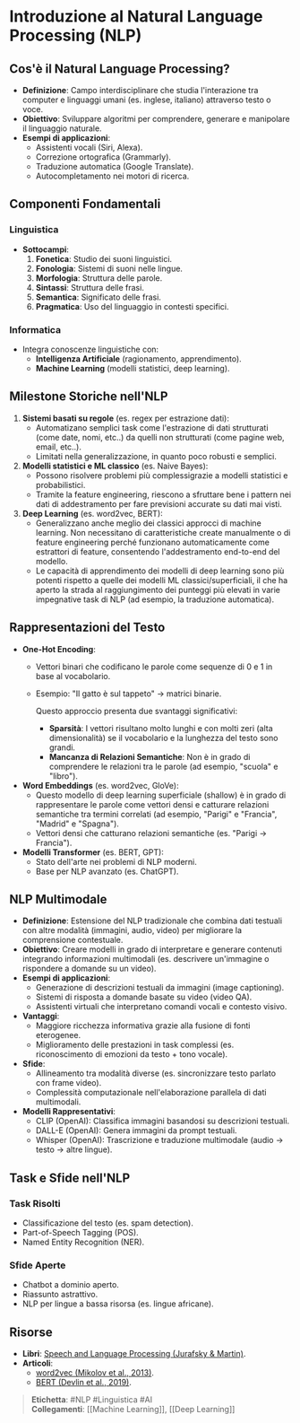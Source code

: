 # Introduzione al Natural Language Processing (NLP)

## Cos'è il Natural Language Processing?
- **Definizione**: Campo interdisciplinare che studia l'interazione tra computer e linguaggi umani (es. inglese, italiano) attraverso testo o voce.
- **Obiettivo**: Sviluppare algoritmi per comprendere, generare e manipolare il linguaggio naturale.
- **Esempi di applicazioni**:
  - Assistenti vocali (Siri, Alexa).
  - Correzione ortografica (Grammarly).
  - Traduzione automatica (Google Translate).
  - Autocompletamento nei motori di ricerca.

## Componenti Fondamentali
### Linguistica
- **Sottocampi**:
  1. **Fonetica**: Studio dei suoni linguistici.
  2. **Fonologia**: Sistemi di suoni nelle lingue.
  3. **Morfologia**: Struttura delle parole.
  4. **Sintassi**: Struttura delle frasi.
  5. **Semantica**: Significato delle frasi.
  6. **Pragmatica**: Uso del linguaggio in contesti specifici.

### Informatica
- Integra conoscenze linguistiche con:
  - **Intelligenza Artificiale** (ragionamento, apprendimento).
  - **Machine Learning** (modelli statistici, deep learning).

## Milestone Storiche nell'NLP
1. **Sistemi basati su regole** (es. regex per estrazione dati):
   - Automatizano semplici task come l'estrazione di dati strutturati (come date, nomi, etc..) da quelli non strutturati (come pagine web, email, etc..).
   - Limitati nella generalizzazione, in quanto poco robusti e semplici.
2. **Modelli statistici e ML classico** (es. Naive Bayes):
   - Possono risolvere problemi più complessigrazie a modelli statistici e probabilistici.
   - Tramite la feature engineering, riescono a sfruttare bene i pattern nei dati di addestramento per fare previsioni accurate su dati mai visti.
3. **Deep Learning** (es. word2vec, BERT):
   - Generalizzano anche meglio dei classici approcci di machine learning. Non necessitano di caratteristiche create manualmente o di feature engineering perché funzionano automaticamente come estrattori di feature, consentendo l'addestramento end-to-end del modello.
   - Le capacità di apprendimento dei modelli di deep learning sono più potenti rispetto a quelle dei modelli ML classici/superficiali, il che ha aperto la strada al raggiungimento dei punteggi più elevati in varie impegnative task di NLP (ad esempio, la traduzione automatica).

## Rappresentazioni del Testo
- **One-Hot Encoding**: 
  - Vettori binari che codificano le parole come sequenze di 0 e 1 in base al vocabolario.
  - Esempio: "Il gatto è sul tappeto" → matrici binarie.
  
    Questo approccio presenta due svantaggi significativi:
    - **Sparsità**: I vettori risultano molto lunghi e con molti zeri (alta dimensionalità) se il vocabolario e la lunghezza del testo sono grandi.
    - **Mancanza di Relazioni Semantiche**: Non è in grado di comprendere le relazioni tra le parole (ad esempio, "scuola" e "libro").
- **Word Embeddings** (es. word2vec, GloVe):
  - Questo modello di deep learning superficiale (shallow) è in grado di rappresentare le parole come vettori densi e catturare relazioni semantiche tra termini correlati (ad esempio, "Parigi" e "Francia", "Madrid" e "Spagna"). 
  - Vettori densi che catturano relazioni semantiche (es. "Parigi → Francia").
- **Modelli Transformer** (es. BERT, GPT):
  - Stato dell'arte nei problemi di NLP moderni.
  - Base per NLP avanzato (es. ChatGPT).

## NLP Multimodale  
- **Definizione**: Estensione del NLP tradizionale che combina dati testuali con altre modalità (immagini, audio, video) per migliorare la comprensione contestuale.  
- **Obiettivo**: Creare modelli in grado di interpretare e generare contenuti integrando informazioni multimodali (es. descrivere un'immagine o rispondere a domande su un video).  
- **Esempi di applicazioni**:  
  - Generazione di descrizioni testuali da immagini (image captioning).  
  - Sistemi di risposta a domande basate su video (video QA).  
  - Assistenti virtuali che interpretano comandi vocali e contesto visivo.  
- **Vantaggi**:  
  - Maggiore ricchezza informativa grazie alla fusione di fonti eterogenee.  
  - Miglioramento delle prestazioni in task complessi (es. riconoscimento di emozioni da testo + tono vocale).  
- **Sfide**:  
  - Allineamento tra modalità diverse (es. sincronizzare testo parlato con frame video).  
  - Complessità computazionale nell'elaborazione parallela di dati multimodali.  
- **Modelli Rappresentativi**:  
  - CLIP (OpenAI): Classifica immagini basandosi su descrizioni testuali.  
  - DALL-E (OpenAI): Genera immagini da prompt testuali.  
  - Whisper (OpenAI): Trascrizione e traduzione multimodale (audio → testo → altre lingue).

## Task e Sfide nell'NLP
### Task Risolti
- Classificazione del testo (es. spam detection).
- Part-of-Speech Tagging (POS).
- Named Entity Recognition (NER).

### Sfide Aperte
- Chatbot a dominio aperto.
- Riassunto astrattivo.
- NLP per lingue a bassa risorsa (es. lingue africane).

## Risorse
- **Libri**: [Speech and Language Processing (Jurafsky & Martin)](https://web.stanford.edu/~jurafsky/slp3/).
- **Articoli**: 
  - [word2vec (Mikolov et al., 2013)](https://arxiv.org/abs/1301.3781).
  - [BERT (Devlin et al., 2019)](https://arxiv.org/abs/1810.04805).

> **Etichetta**: #NLP #Linguistica #AI  
> **Collegamenti**: [[Machine Learning]], [[Deep Learning]]